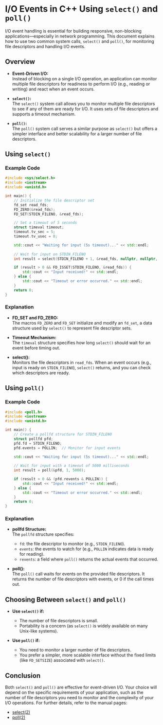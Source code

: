 # I/O Events in C++ Using `select()` and `poll()`

I/O event handling is essential for building responsive, non-blocking applications—especially in network programming. This document explains how to use two common system calls, `select()` and `poll()`, for monitoring file descriptors and handling I/O events.

## Overview

- **Event-Driven I/O:**  
  Instead of blocking on a single I/O operation, an application can monitor multiple file descriptors for readiness to perform I/O (e.g., reading or writing) and react when an event occurs.

- **`select()`:**  
  The `select()` system call allows you to monitor multiple file descriptors to see if any of them are ready for I/O. It uses sets of file descriptors and supports a timeout mechanism.

- **`poll()`:**  
  The `poll()` system call serves a similar purpose as `select()` but offers a simpler interface and better scalability for a larger number of file descriptors.

## Using `select()`

### Example Code

```cpp
#include <sys/select.h>
#include <iostream>
#include <unistd.h>

int main() {
    // Initialize the file descriptor set
    fd_set read_fds;
    FD_ZERO(&read_fds);
    FD_SET(STDIN_FILENO, &read_fds);

    // Set a timeout of 5 seconds
    struct timeval timeout;
    timeout.tv_sec = 5;
    timeout.tv_usec = 0;

    std::cout << "Waiting for input (5s timeout)..." << std::endl;
    
    // Wait for input on STDIN_FILENO
    int result = select(STDIN_FILENO + 1, &read_fds, nullptr, nullptr, &timeout);

    if (result > 0 && FD_ISSET(STDIN_FILENO, &read_fds)) {
        std::cout << "Input received!" << std::endl;
    } else {
        std::cout << "Timeout or error occurred." << std::endl;
    }
    return 0;
}
```

### Explanation

- **FD_SET and FD_ZERO:**  
  The macros `FD_ZERO` and `FD_SET` initialize and modify an `fd_set`, a data structure used by `select()` to represent file descriptor sets.
  
- **Timeout Mechanism:**  
  The `timeval` structure specifies how long `select()` should wait for an event before timing out.

- **select():**  
  Monitors the file descriptors in `read_fds`. When an event occurs (e.g., input is ready on `STDIN_FILENO`), `select()` returns, and you can check which descriptors are ready.

## Using `poll()`

### Example Code

```cpp
#include <poll.h>
#include <iostream>
#include <unistd.h>

int main() {
    // Create a pollfd structure for STDIN_FILENO
    struct pollfd pfd;
    pfd.fd = STDIN_FILENO;
    pfd.events = POLLIN;  // Monitor for input events

    std::cout << "Waiting for input (5s timeout)..." << std::endl;
    
    // Wait for input with a timeout of 5000 milliseconds
    int result = poll(&pfd, 1, 5000);

    if (result > 0 && (pfd.revents & POLLIN)) {
        std::cout << "Input received!" << std::endl;
    } else {
        std::cout << "Timeout or error occurred." << std::endl;
    }
    return 0;
}
```

### Explanation

- **pollfd Structure:**  
  The `pollfd` structure specifies:
  - `fd`: the file descriptor to monitor (e.g., `STDIN_FILENO`).
  - `events`: the events to watch for (e.g., `POLLIN` indicates data is ready for reading).
  - `revents`: a field where `poll()` returns the actual events that occurred.
  
- **poll():**  
  The `poll()` call waits for events on the provided file descriptors. It returns the number of file descriptors with events, or 0 if the call times out.

## Choosing Between `select()` and `poll()`

- **Use `select()` if:**
  - The number of file descriptors is small.
  - Portability is a concern (as `select()` is widely available on many Unix-like systems).

- **Use `poll()` if:**
  - You need to monitor a larger number of file descriptors.
  - You prefer a simpler, more scalable interface without the fixed limits (like `FD_SETSIZE`) associated with `select()`.

## Conclusion

Both `select()` and `poll()` are effective for event-driven I/O. Your choice will depend on the specific requirements of your application, such as the number of file descriptors you need to monitor and the complexity of your I/O operations. For further details, refer to the manual pages:
- [select(2)](https://man7.org/linux/man-pages/man2/select.2.html)
- [poll(2)](https://man7.org/linux/man-pages/man2/poll.2.html)
